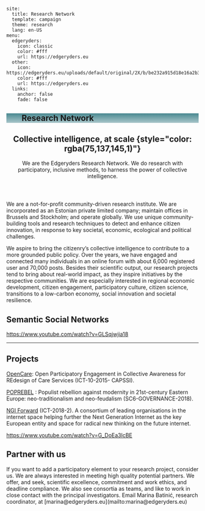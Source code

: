 <Webkit>

<Config>

```
site:
  title: Research Network
  template: campaign
  theme: research
  lang: en-US
menu:
  edgeryders:
    icon: classic
    color: #fff
    url: https://edgeryders.eu
  other:
    icon: https://edgeryders.eu/uploads/default/original/2X/b/be232a915d18e16a2b3e17c3d21dc47261e42689.png
    color: #fff
    url: https://edgeryders.eu
  links:
    anchor: false
    fade: false

```

</Config>

<Menu style="background: linear-gradient(180deg, rgba(75,137,145,1) 2%, rgba(240,240,240,0) 190%)">

## Research Network

</Menu>

<Header style="background: url(https://edgeryders.eu/uploads/default/optimized/2X/5/5b6f4dd67b8bbca24e1f9b1106c159530b781071_2_1035x621.jpeg); background-position: 40vw -50px; background-attachment: fixed; background-repeat: no-repeat;">

<Text>

## Collective intelligence, at scale {style="color: rgba(75,137,145,1)"}

We are the Edgeryders Research Network. We do research with participatory, inclusive methods, to harness the power of collective intelligence.
</Text>

## </Header>

<Content id="about">

<Text>

We are a not-for-profit community-driven research institute. We are incorporated as an Estonian private limited company; maintain offices in Brussels and Stockholm; and operate globally. We use unique community-building tools and research techniques to detect and enhance citizen innovation, in response to key societal, economic, ecological and political challenges.

We aspire to bring the citizenry’s collective intelligence to contribute to a more grounded public policy. Over the years, we have engaged and connected many individuals in an online forum with about 6,000 registered user and 70,000 posts. Besides their scientific output, our research projects tend to bring about real-world impact, as they inspire initiatives by the respective communities. We are especially interested in regional economic development, citizen engagement, participatory culture, citizen science, transitions to a low-carbon economy, social innovation and societal resilience.

</Text>

</Content>

<Content id="methodology">

## Semantic Social Networks

<Text topic = "13663/1"></Text>

<Text>

https://www.youtube.com/watch?v=GLSqjwjia18

</Text>

---

## </Content>

<Content id="projects">

## Projects

<Text>

[OpenCare](https://edgeryders.eu/t/opencare/13495): Open Participatory Engagement in Collective Awareness for REdesign of Care Services (ICT-10-2015- CAPSSI).

[POPREBEL](https://wellbeing.edgeryders.eu/) : Populist rebellion against modernity in 21st-century Eastern Europe: neo-traditionalism and neo-feudalism (SC6-GOVERNANCE-2018).

[NGI Forward](https://edgeryders.eu/t/next-generation-internet/13706) (ICT-2018-2). A consortium of leading organisations in the internet space helping further the Next Generation Internet as the key European entity and space for radical new thinking on the future internet.

</Text>

<Text>

https://www.youtube.com/watch?v=G_DoEa3lcBE

</Text>

</Content>

<Content id="partnership">

## Partner with us

<Text>
If you want to add a participatory element to your research project, consider us. We are always interested in meeting high quality potential partners. We offer, and seek, scientific excellence, commitment and work ethics, and deadline compliance. We also see consortia as teams, and like to work in close contact with the principal investigators. Email Marina Batinić, research coordinator, at [marina@edgeryders.eu](mailto:marina@edgeryders.eu)
</Text>

</Content>
</Webkit>
